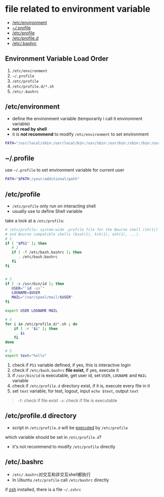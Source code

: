 # file related to environment variable

* [/etc/environment](#etcenvironment)
* [~/.profile](#profile)
* [/etc/profile](#etcprofile)
* [/etc/profile.d](#etcprofiled)
* [/etc/.bashrc](#etcbashrc)

## Environment Variable Load Order

1. `/etc/environment`
2. `~/.profile`
3. `/etc/profile`
4. `/etc/profile.d/*.sh`
5. `/etc/.bashrc`

## /etc/environment

- define the environment variable (temporarily i call it environment variable)
- **not read by shell**
- it is **not recommend** to modify `/etc/environment` to set environment

```sh
PATH="/usr/local/sbin:/usr/local/bin:/usr/sbin:/usr/bin:/sbin:/bin:/usr/games:/usr/local/games"
```

## ~/.profile

use `~/.profile` to set environment variable for current user

```sh
PATH="$PATH:/your/additional/path"
```

## /etc/profile

- `/etc/profile` only run on interacting shell
- usually use to define Shell variable

take a look at a `/etc/profile`:

```bash
# /etc/profile: system-wide .profile file for the Bourne shell (sh(1))
# and Bourne compatible shells (bash(1), ksh(1), ash(1), ...).
# 1
if [ "$PS1" ]; then
   # 2
   if [ -f /etc/bash.bashrc ]; then
      . /etc/bash.bashrc
   fi
fi


# 3
if [ -x /usr/bin/id ]; then
   USER="`id -un`"
   LOGNAME=$USER
   MAIL="/var/spool/mail/$USER"
fi

export USER LOGNAME MAIL

# 4
for i in /etc/profile.d/*.sh ; do
    if [ -r "$i" ]; then
     . $i
    fi
done

# 5
export text="hello"
```

1. check if `PS1` variable defined, if yes, this is interactive login
2. check if `/etc/bash.bashrc` **file exist**, if yes, execute it
3. if `/usr/bin/id` is executable, get user id, set `USER`, `LOGNAME` and `MAIL` variable
4. check if `/etc/profile.d` directory exist, if it is, execute every file in it
5. set `text` variable, for test, logout, input `echo $text`, output `text`

> `-f`: check if file exist
> `-x`: check if file is executable

## /etc/profile.d directory

- script in `/etc/profile.d` will be [executed](linux-bash-builtin-command.md#source) by `/etc/profile`

which variable should be set in `/etc/profile.d`?

- it's not recommend to modify `/etc/profile` directly

## /etc/.bashrc

- `/etc/.bashrc`对交互和非交互shell都执行
- In Ubuntu `/etc/profile` call `/etc/bashrc` directly

if [zsh](https://https://github.com/ohmyzsh/ohmyzsh/wiki/installing-zsh) installed, there is a file `~/.zshrc`

